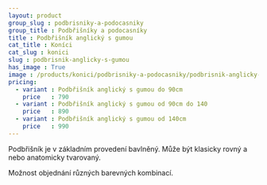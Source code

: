 ```yaml
---
layout: product
group_slug : podbrisniky-a-podocasniky
group_title : Podbřišníky a podocasníky
title : Podbřišník anglický s gumou
cat_title : Koníci
cat_slug : konici
slug : podbrisnik-anglicky-s-gumou
has_image : True
image : /products/konici/podbrisniky-a-podocasniky/podbrisnik-anglicky-s-gumou.jpg
pricing:
  - variant : Podbřišník anglický s gumou do 90cm
    price   : 790
  - variant : Podbřišník anglický s gumou od 90cm do 140
    price   : 890
  - variant : Podbřišník anglický s gumou od 140cm
    price   : 990
---
```


Podbřišník je v základním provedení bavlněný.
Může být klasicky rovný a nebo anatomicky tvarovaný.

Možnost objednání různých barevných kombinací.

